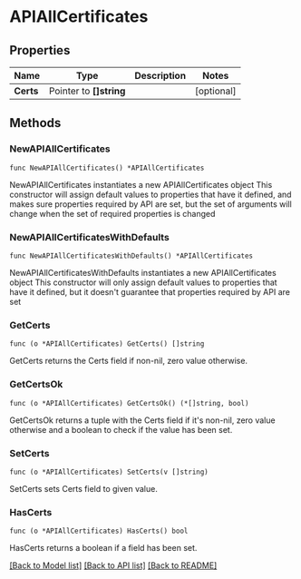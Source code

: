 # APIAllCertificates

## Properties

Name | Type | Description | Notes
------------ | ------------- | ------------- | -------------
**Certs** | Pointer to **[]string** |  | [optional] 

## Methods

### NewAPIAllCertificates

`func NewAPIAllCertificates() *APIAllCertificates`

NewAPIAllCertificates instantiates a new APIAllCertificates object
This constructor will assign default values to properties that have it defined,
and makes sure properties required by API are set, but the set of arguments
will change when the set of required properties is changed

### NewAPIAllCertificatesWithDefaults

`func NewAPIAllCertificatesWithDefaults() *APIAllCertificates`

NewAPIAllCertificatesWithDefaults instantiates a new APIAllCertificates object
This constructor will only assign default values to properties that have it defined,
but it doesn't guarantee that properties required by API are set

### GetCerts

`func (o *APIAllCertificates) GetCerts() []string`

GetCerts returns the Certs field if non-nil, zero value otherwise.

### GetCertsOk

`func (o *APIAllCertificates) GetCertsOk() (*[]string, bool)`

GetCertsOk returns a tuple with the Certs field if it's non-nil, zero value otherwise
and a boolean to check if the value has been set.

### SetCerts

`func (o *APIAllCertificates) SetCerts(v []string)`

SetCerts sets Certs field to given value.

### HasCerts

`func (o *APIAllCertificates) HasCerts() bool`

HasCerts returns a boolean if a field has been set.


[[Back to Model list]](../README.md#documentation-for-models) [[Back to API list]](../README.md#documentation-for-api-endpoints) [[Back to README]](../README.md)


